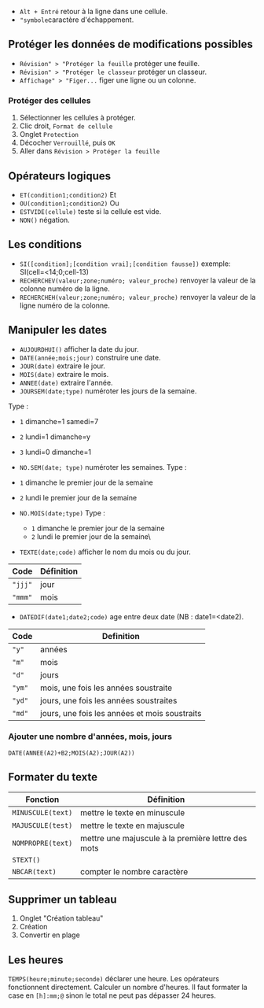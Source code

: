 * `Alt + Entré` retour à la ligne dans une cellule.
* `"symbole`caractère d'échappement.

## Protéger les données de modifications possibles

* `Révision" > "Protéger la feuille` protéger une feuille.
* `Révision" > "Protéger le classeur` protéger un classeur.
* `Affichage" > "Figer...` figer une ligne ou un colonne.

### Protéger des cellules

1. Sélectionner les cellules à protéger.
2. Clic droit, `Format de cellule`
3. Onglet `Protection`
4. Décocher `Verrouillé`, puis `OK`
5. Aller dans `Révision > Protéger la feuille`

## Opérateurs logiques

* `ET(condition1;condition2)` Et
* `OU(condition1;condition2)` Ou
* `ESTVIDE(cellule)` teste si la cellule est vide.
* `NON()` négation. 

## Les conditions

* `SI([condition];[condition vrai];[condition fausse])` exemple: SI(cell=<14;0;cell-13)
* `RECHERCHEV(valeur;zone;numéro; valeur_proche)` renvoyer la valeur de la colonne numéro de la ligne.
* `RECHERCHEH(valeur;zone;numéro; valeur_proche)` renvoyer la valeur de la ligne numéro de la colonne.

## Manipuler les dates

* `AUJOURDHUI()` afficher la date du jour.
* `DATE(année;mois;jour)` construire une date.
* `JOUR(date)` extraire le jour.
* `MOIS(date)` extraire le mois.
* `ANNEE(date)` extraire l'année.
* `JOURSEM(date;type)` numéroter les jours de la semaine.

Type :
  * `1` dimanche=1 samedi=7
  * `2` lundi=1 dimanche=y
  * `3` lundi=0 dimanche=1
  * `NO.SEM(date; type)` numéroter les semaines. Type :
  * `1` dimanche le premier jour de la semaine
  * `2` lundi le premier jour de la semaine

* `NO.MOIS(date;type)`
Type :
  * `1` dimanche le premier jour de la semaine
  * `2` lundi le premier jour de la semaine\
 
 * `TEXTE(date;code)` afficher le nom du mois ou du jour.

| Code | Définition |
|---|---|
| `"jjj"` | jour |
| `"mmm"` | mois |

* `DATEDIF(date1;date2;code)` age entre deux date (NB : date1=<date2).

| Code | Definition|
|---|---|
| `"y"` | années |
| `"m"` | mois |
| `"d"` | jours |
| `"ym"` | mois, une fois les années soustraite |
| `"yd"` | jours, une fois les années soustraites |
| `"md"` | jours, une fois les années et mois soustraits |

### Ajouter une nombre d'années, mois, jours

```
DATE(ANNEE(A2)+B2;MOIS(A2);JOUR(A2))
```

## Formater du texte

| Fonction | Définition |
|---|---|
| `MINUSCULE(text)` | mettre le texte en minuscule |
| `MAJUSCULE(test)` | mettre le texte en majuscule |
| `NOMPROPRE(text)` | mettre une majuscule à la première lettre des mots |
| `STEXT()` | |
| `NBCAR(text)` | compter le nombre caractère |

## Supprimer un tableau

1. Onglet "Création tableau"
2. Création
3. Convertir en plage

## Les heures

`TEMPS(heure;minute;seconde)` déclarer une heure.
Les opérateurs fonctionnent directement. 
Calculer un nombre d'heures. Il faut formater la case en `[h]:mm;@` sinon le total ne peut pas dépasser 24 heures.
